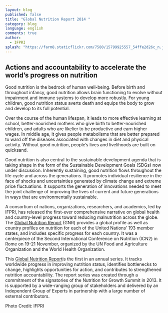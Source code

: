 ```yaml
---
layout: blog
published: false
title: "Global Nutrition Report 2014 "
category: blog
language: english
comments: true
author: 
  - IFPRI
splash: "https://farm8.staticflickr.com/7580/15799925557_54ffe2d26c_n.jpg"
---
```


## **Actions and accountability to accelerate the world’s progress on nutrition** 

Good nutrition is the bedrock of human well-being. Before birth and throughout infancy, good nutrition allows brain functioning to evolve without impairment and immune systems to develop more robustly. For young children, good nutrition status averts death and equips the body to grow and develop to its full potential. 
<!-- more -->

Over the course of the human lifespan, it leads to more effective learning at school, better-nourished mothers who give birth to better-nourished children, and adults who are likelier to be productive and earn higher wages. In middle age, it gives people metabolisms that are better prepared to ward off the diseases associated with changes in diet and physical activity. Without good nutrition, people’s lives and livelihoods are built on quicksand.

Good nutrition is also central to the sustainable development agenda that is taking shape in the form of the Sustainable Development Goals (SDGs) now under discussion. Inherently sustaining, good nutrition flows throughout the life cycle and across the generations. It promotes individual resilience in the face of shocks and uncertainties generated by climate change and extreme price fluctuations. It supports the generation of innovations needed to meet the joint challenge of improving the lives of current and future generations in ways that are environmentally sustainable.

A consortium of nations, organizations, researchers, and academics, led by IFPRI, has released the first-ever comprehensive narrative on global health and country-level progress toward reducing malnutrition across the globe. The [Global Nutrition Report](http://www.ifpri.org/sites/default/files/publications/gnr14.pdf) (GNR) provides a global profile as well as country profiles on nutrition for each of the United Nations’ 193 member states, and includes specific progress for each country. It was a centerpiece of the Second International Conference on Nutrition (ICN2) in Rome on 19-21 November, organized by the UN Food and Agriculture Organization and the World Health Organization.

This [Global Nutrition Report](http://www.ifpri.org/sites/default/files/publications/gnr14.pdf)is the first in an annual series. It tracks worldwide progress in improving nutrition status, identifies bottlenecks to change, highlights opportunities for action, and contributes to strengthened nutrition accountability. The report series was created through a commitment of the signatories of the Nutrition for Growth Summit in 2013. It is supported by a wide-ranging group of stakeholders and delivered by an Independent Group of Experts in partnership with a large number of external contributors.

Photo Credit: IFPRI